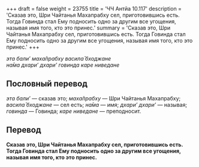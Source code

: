 +++
draft = false
weight = 23755
title = 'ЧЧ Антйа 10.117'
description = 'Сказав это, Шри Чайтанья Махапрабху сел, приготовившись есть. Тогда Говинда стал Ему подносить одно за другим все угощения, называя имя того, кто это принес.'
summary = 'Сказав это, Шри Чайтанья Махапрабху сел, приготовившись есть. Тогда Говинда стал Ему подносить одно за другим все угощения, называя имя того, кто это принес.'
+++

_эта бали’ маха̄прабху васила̄ бходжане  
на̄ма дхари’ дхари’ говинда каре ниведане_

## Пословный перевод

_эта_ _бали’_ — сказав это; _маха̄прабху_ — Шри Чайтанья Махапрабху; _васила̄_ _бходжане_ — сел есть; _на̄ма_ — имя; _дхари’_ _дхари’_ — называя; _говинда_ — Говинда; _каре_ _ниведане_ — преподносит.

## Перевод

**Сказав это, Шри Чайтанья Махапрабху сел, приготовившись есть. Тогда Говинда стал Ему подносить одно за другим все угощения, называя имя того, кто это принес.**
